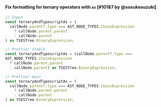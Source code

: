 #### Fix formatting for ternary operators with `as` [#10187 by @sosukesuzuki]

<!-- prettier-ignore -->
```ts
// Input
const ternaryAndTypescriptAs = (
  callNode.parent?.type === AST_NODE_TYPES.ChainExpression
    ? callNode.parent.parent
    : callNode.parent
) as TSESTree.BinaryExpression;

// Prettier stable
const ternaryAndTypescriptAs = (callNode.parent?.type ===
AST_NODE_TYPES.ChainExpression
  ? callNode.parent.parent
  : callNode.parent) as TSESTree.BinaryExpression;

// Prettier main
const ternaryAndTypescriptAs = (
  callNode.parent?.type === AST_NODE_TYPES.ChainExpression
    ? callNode.parent.parent
    : callNode.parent
) as TSESTree.BinaryExpression;
```
